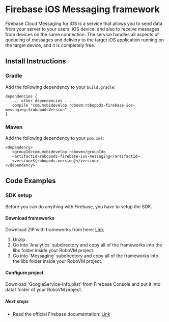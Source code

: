 # Firebase iOS Messaging framework

Firebase Cloud Messaging for iOS is a service that allows you to send data from your server to your users' iOS device, and also to receive messages from devices on the same connection. The service handles all aspects of queueing of messages and delivery to the target iOS application running on the target device, and it is completely free.

## Install Instructions

### Gradle

Add the following dependency to your `build.gradle`:

```
dependencies {
   ... other dependencies ...
   compile "com.mobidevelop.robovm:robopods-firebase-ios-messaging:$robopodsVersion"
}
```

### Maven

Add the following dependency to your `pom.xml`:

```
<dependency>
   <groupId>com.mobidevelop.robovm</groupId>
   <artifactId>robopods-firebase-ios-messaging</artifactId>
   <version>${robopods.version}</version>
</dependency>
```

## Code Examples

### SDK setup

Before you can do anything with Firebase, you have to setup the SDK.

#### Download frameworks
Download ZIP with frameworks from here: [Link](https://firebase.google.com/docs/ios/setup#frameworks)

1. Unzip
2. Go into 'Analytics' subdirectory and copy all of the frameworks into the libs folder inside your RoboVM project.
2. Go into 'Messaging' subdirectory and copy all of the frameworks into the libs folder inside your RoboVM project.

#### Configure project

Download 'GoogleService-Info.plist' from Firebase Console and put it into data/ folder of your RoboVM project.

##### Next steps

- Read the official Firebase documentation: [Link](https://firebase.google.com/docs/cloud-messaging/ios/client)

